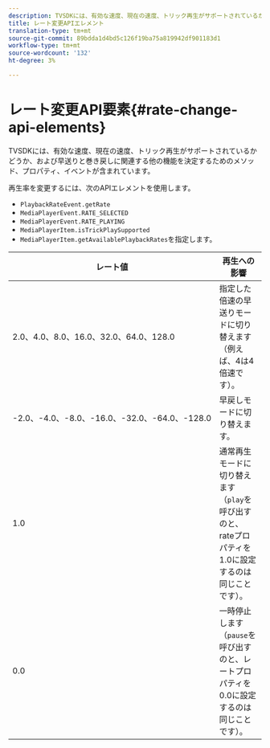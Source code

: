```yaml
---
description: TVSDKには、有効な速度、現在の速度、トリック再生がサポートされているかどうか、および早送りと巻き戻しに関連する他の機能を決定するためのメソッド、プロパティ、イベントが含まれています。
title: レート変更APIエレメント
translation-type: tm+mt
source-git-commit: 89bdda1d4bd5c126f19ba75a819942df901183d1
workflow-type: tm+mt
source-wordcount: '132'
ht-degree: 3%

---
```



# レート変更API要素{#rate-change-api-elements}

TVSDKには、有効な速度、現在の速度、トリック再生がサポートされているかどうか、および早送りと巻き戻しに関連する他の機能を決定するためのメソッド、プロパティ、イベントが含まれています。

<!--<a id="section_E5D37C71323947E2AED8B866D9835E31"></a>-->

再生率を変更するには、次のAPIエレメントを使用します。

* `PlaybackRateEvent.getRate`
* `MediaPlayerEvent.RATE_SELECTED`
* `MediaPlayerEvent.RATE_PLAYING`
* `MediaPlayerItem.isTrickPlaySupported`
* `MediaPlayerItem.getAvailablePlaybackRates`を指定します。

| **レート値** | **再生への影響** |
|---|---|
| 2.0、4.0、8.0、16.0、32.0、64.0、128.0 | 指定した倍速の早送りモードに切り替えます（例えば、4は4倍速です）。 |
| -2.0、-4.0、-8.0、-16.0、-32.0、-64.0、-128.0 | 早戻しモードに切り替えます。 |
| 1.0 | 通常再生モードに切り替えます（`play`を呼び出すのと、rateプロパティを1.0に設定するのは同じことです）。 |
| 0.0 | 一時停止します（`pause`を呼び出すのと、レートプロパティを0.0に設定するのは同じことです）。 |